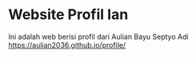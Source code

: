 # Website Profil Ian

Ini adalah web berisi profil dari Aulian Bayu Septyo Adi
https://aulian2036.github.io/profile/